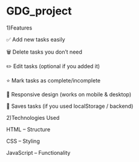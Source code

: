 # GDG_project
1)Features

✅ Add new tasks easily

🗑️ Delete tasks you don’t need

✏️ Edit tasks (optional if you added it)

⭐ Mark tasks as complete/incomplete

📱 Responsive design (works on mobile & desktop)

💾 Saves tasks (if you used localStorage / backend)

2)Technologies Used

HTML – Structure

CSS – Styling

JavaScript  – Functionality
